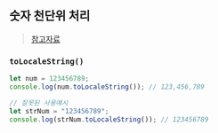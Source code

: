 ## 숫자 천단위 처리
> [참고자료](https://computer-science-student.tistory.com/718)
### `toLocaleString()`
```js
let num = 123456789;
console.log(num.toLocaleString()); // 123,456,789

// 잘못된 사용예시
let strNum = "123456789";
console.log(strNum.toLocaleString()); // 123456789
```
